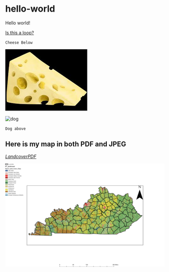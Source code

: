 # hello-world
Hello world!

[Is this a loop?](https://charlestaye.github.io/hello-world/)


    Cheese Below
![Cheese](cheese.jpg)


![dog](https://live.staticflickr.com/5482/10342719355_272d0bb456_k.jpg)


    Dog above
## Here is my map in both PDF and JPEG

[*LandcoverPDF*](Layout.pdf)

![LandcoverJPEG](Landcoverjpeg.jpg)